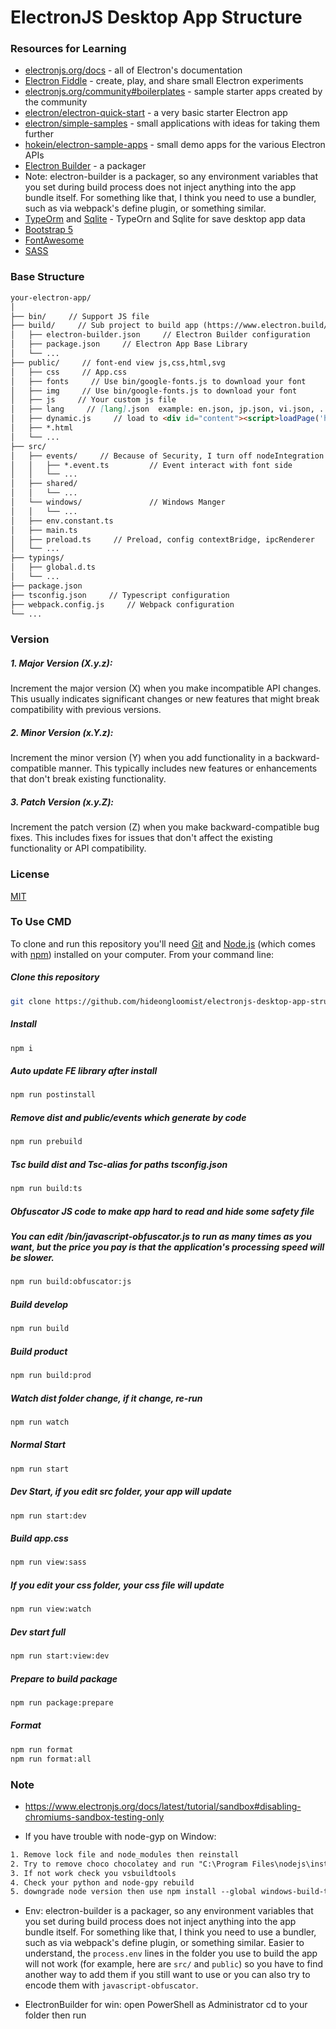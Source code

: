 # ElectronJS Desktop App Structure

### Resources for Learning

- [electronjs.org/docs](https://electronjs.org/docs) - all of Electron's documentation
- [Electron Fiddle](https://electronjs.org/fiddle) - create, play, and share small Electron experiments
- [electronjs.org/community#boilerplates](https://electronjs.org/community#boilerplates) - sample starter apps created by the community
- [electron/electron-quick-start](https://github.com/electron/electron-quick-start) - a very basic starter Electron app
- [electron/simple-samples](https://github.com/electron/simple-samples) - small applications with ideas for taking them further
- [hokein/electron-sample-apps](https://github.com/hokein/electron-sample-apps) - small demo apps for the various Electron APIs
- [Electron Builder](https://www.electron.build/auto-update.html) - a packager
- Note: electron-builder is a packager, so any environment variables that you set during build process does not inject anything into the app bundle itself. For something like that, I think you need to use a bundler, such as via webpack's define plugin, or something similar.
- [TypeOrm](https://typeorm.io/) and [Sqlite](https://www.npmjs.com/package/sqlite3) - TypeOrn and Sqlite for save desktop app data
- [Bootstrap 5](https://getbootstrap.com/docs/5.2/getting-started/introduction/)
- [FontAwesome](https://docs.fontawesome.com/web/)
- [SASS](https://sass-lang.com/documentation/)

### Base Structure

```markdown
your-electron-app/
│
├── bin/     // Support JS file
├── build/     // Sub project to build app (https://www.electron.build/tutorials/two-package-structure.html)
│   ├── electron-builder.json     // Electron Builder configuration
│   ├── package.json     // Electron App Base Library
│   └── ...
├── public/     // font-end view js,css,html,svg
│   ├── css     // App.css
│   ├── fonts     // Use bin/google-fonts.js to download your font
│   ├── img     // Use bin/google-fonts.js to download your font
│   ├── js     // Your custom js file
│   ├── lang     // [lang].json  example: en.json, jp.json, vi.json, ...
│   ├── dynamic.js     // load to <div id="content"><script>loadPage('home.html');</script>
│   ├── *.html
│   └── ...
├── src/
│   ├── events/     // Because of Security, I turn off nodeIntegration (nodeIntegration: false). They will bundle by webpack and build to public/events or you can understand it is renderer folder
│   │   ├── *.event.ts         // Event interact with font side
│   │   └── ...
│   ├── shared/
│   │   └── ...
│   └── windows/               // Windows Manger
│   │   └── ...
│   ├── env.constant.ts
│   ├── main.ts
│   ├── preload.ts     // Preload, config contextBridge, ipcRenderer
│   └── ...
├── typings/
│   ├── global.d.ts
│   └── ...
├── package.json
├── tsconfig.json     // Typescript configuration
├── webpack.config.js     // Webpack configuration
└── ...
```

### Version

##### 1. Major Version (X.y.z):

Increment the major version (X) when you make incompatible API changes.
This usually indicates significant changes or new features that might break compatibility with previous versions.

##### 2. Minor Version (x.Y.z):

Increment the minor version (Y) when you add functionality in a backward-compatible manner.
This typically includes new features or enhancements that don't break existing functionality.

##### 3. Patch Version (x.y.Z):

Increment the patch version (Z) when you make backward-compatible bug fixes.
This includes fixes for issues that don't affect the existing functionality or API compatibility.

### License

[MIT](LICENSE)

### To Use CMD

To clone and run this repository you'll need [Git](https://git-scm.com) and [Node.js](https://nodejs.org/en/download/) (which comes with [npm](http://npmjs.com)) installed on your computer. From your command line:

##### Clone this repository

```bash
git clone https://github.com/hideongloomist/electronjs-desktop-app-structure
```

##### Install

```bash
npm i
```

##### Auto update FE library after install

```bash
npm run postinstall
```

##### Remove dist and public/events which generate by code

```bash
npm run prebuild
```

##### Tsc build dist and Tsc-alias for paths tsconfig.json

```bash
npm run build:ts
```

##### Obfuscator JS code to make app hard to read and hide some safety file

##### You can edit /bin/javascript-obfuscator.js to run as many times as you want, but the price you pay is that the application's processing speed will be slower.

```bash
npm run build:obfuscator:js
```

##### Build develop

```bash
npm run build
```

##### Build product

```bash
npm run build:prod
```

##### Watch dist folder change, if it change, re-run

```bash
npm run watch
```

##### Normal Start

```bash
npm run start
```

##### Dev Start, if you edit src folder, your app will update

```bash
npm run start:dev
```

##### Build app.css

```bash
npm run view:sass
```

##### If you edit your css folder, your css file will update

```bash
npm run view:watch
```

##### Dev start full

```bash
npm run start:view:dev
```

##### Prepare to build package

```bash
npm run package:prepare
```

##### Format

```bash
npm run format
npm run format:all
```

### Note

- https://www.electronjs.org/docs/latest/tutorial/sandbox#disabling-chromiums-sandbox-testing-only

- If you have trouble with node-gyp on Window:
```txt
1. Remove lock file and node_modules then reinstall
2. Try to remove choco chocolatey and run "C:\Program Files\nodejs\install_tools.bat"
3. If not work check you vsbuildtools
4. Check your python and node-gpy rebuild
5. downgrade node version then use npm install --global windows-build-tools
```
- Env: 
electron-builder is a packager, so any environment variables that you set during build process does not inject anything into the app bundle itself. For something like that, I think you need to use a bundler, such as via webpack's define plugin, or something similar. Easier to understand, the `process.env` lines in the folder you use to build the app will not work (for example, here are `src/` and `public`) so you have to find another way to add them if you still want to use or you can also try to encode them with `javascript-obfuscator`.

- ElectronBuilder for win: open PowerShell as Administrator cd to your folder then run